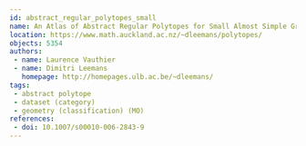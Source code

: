 ```yaml
---
id: abstract_regular_polytopes_small
name: An Atlas of Abstract Regular Polytopes for Small Almost Simple Groups
location: https://www.math.auckland.ac.nz/~dleemans/polytopes/
objects: 5354
authors:
 - name: Laurence Vauthier
 - name: Dimitri Leemans
   homepage: http://homepages.ulb.ac.be/~dleemans/
tags:
 - abstract polytope
 - dataset (category)
 - geometry (classification) (MO)
references:
 - doi: 10.1007/s00010-006-2843-9
---
```


